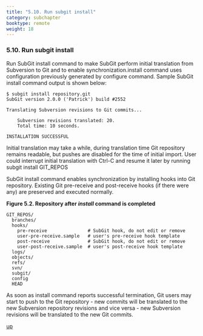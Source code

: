 ```yaml
---
title: "5.10. Run subgit install"
category: subchapter
booktype: remote
weight: 18
---
```


### 5.10. Run subgit install

Run SubGit install command to make SubGit perform initial translation from Subversion to Git and to enable synchronization.install command uses configuration previously generated by configure command. Sample SubGit install command output is shown below:

    $ subgit install repository.git
    SubGit version 2.0.0 ('Patrick') build #2552

    Translating Subversion revisions to Git commits...

        Subversion revisions translated: 20.
        Total time: 10 seconds.

    INSTALLATION SUCCESSFUL

Initial translation may take a while, during translation time Git repository remains readable, but pushes are disabled for the time of initial import. User could interrupt initial translation with Ctrl-C and resume it later by running subgit install GIT\_REPOS

SubGit install command enables synchronization by installing hooks into Git repository. Existing Git pre-receive and post-receive hooks (if there were any) are preserved and executed normally.

**Figure 5.2. Repository after *install* command is completed**

    GIT_REPOS/
      branches/
      hooks/
        pre-receive               # SubGit hook, do not edit or remove
        user-pre-receive.sample   # user's pre-receive hook template
        post-receive              # SubGit hook, do not edit or remove
        user-post-receive.sample  # user's post-receive hook template
      logs/
      objects/
      refs/
      svn/
      subgit/
      config
      HEAD

As soon as install command reports successful termination, Git users may start to push to the Git repository - new commits will be translated to the new Subversion repository revisions and vice versa - new Subversion revisions will be translated to the new Git commits.

[up](#up)